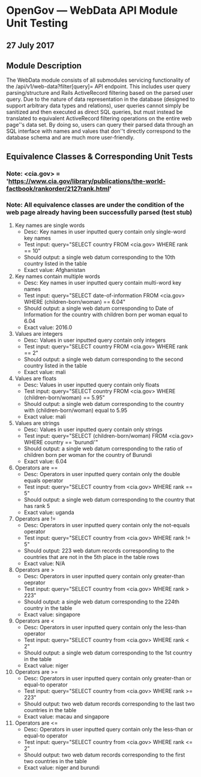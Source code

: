 # OpenGov — WebData API Module Unit Testing
## 27 July 2017

## Module Description
The WebData module consists of all submodules servicing functionality of the /api/v1/web-data?filter[query]=<query> API endpoint. This includes user query parsing/structure and Rails ActiveRecord filtering based on the parsed user query. Due to the nature of data representation in the database (designed to support arbitrary data types and relations), user queries cannot simply be sanitized and then executed as direct SQL queries, but must instead be translated to equivalent ActiveRecord filtering operations on the entire web page''s data set. By doing so, users can query their parsed data through an SQL interface with names and values that don''t directly correspond to the database schema and are much more user-friendly.

## Equivalence Classes & Corresponding Unit Tests
### Note: <cia.gov> = 'https://www.cia.gov/library/publications/the-world-factbook/rankorder/2127rank.html'
### Note: All equivalence classes are under the condition of the web page already having been successfully parsed (test stub)

1. Key names are single words
    * Desc: Key names in user inputted query contain only single-word key names
    * Test input: query="SELECT country FROM <cia.gov> WHERE rank == 10"
    * Should output: a single web datum corresponding to the 10th country listed in the table
    * Exact value: Afghanistan
2. Key names contain multiple words
    * Desc: Key names in user inputted query contain multi-word key names
    * Test input: query="SELECT date-of-information FROM <cia.gov> WHERE (children-born/woman) == 6.04"
    * Should output: a single web datum corresponding to Date of Information for the country with children born per woman equal to 6.04
    * Exact value: 2016.0
3. Values are integers
    * Desc: Values in user inputted query contain only integers
    * Test input: query="SELECT country FROM <cia.gov> WHERE rank == 2"
    * Should output: a single web datum corresponding to the second country listed in the table
    * Exact value: mali
4. Values are floats
    * Desc: Values in user inputted query contain only floats
    * Test input: query="SELECT country FROM <cia.gov> WHERE (children-born/woman) == 5.95"
    * Should output: a single web datum corresponding to the country with (children-born/woman) equal to 5.95
    * Exact value: mali
5. Values are strings
    * Desc: Values in user inputted query contain only strings
    * Test input: query="SELECT (children-born/woman) FROM <cia.gov> WHERE country == 'burundi'"
    * Should output: a single web datum corresponding to the ratio of children born per woman for the country of Burundi
    * Exact value: 6.04
6. Operators are ==
    * Desc: Operators in user inputted query contain only the double equals operator
    * Test input: query="SELECT country from <cia.gov> WHERE rank == 5"
    * Should output: a single web datum corresponding to the country that has rank 5
    * Exact value: uganda
6. Operators are !=
    * Desc: Operators in user inputted query contain only the not-equals operator
    * Test input: query="SELECT country from <cia.gov> WHERE rank != 5"
    * Should output: 223 web datum records corresponding to the countries that are not in the 5th place in the table rows
    * Exact value: N/A
6. Operators are >
    * Desc: Operators in user inputted query contain only greater-than oeprator
    * Test input: query="SELECT country from <cia.gov> WHERE rank > 223"
    * Should output: a single web datum corresponding to the 224th country in the table
    * Exact value: singapore
6. Operators are <
    * Desc: Operators in user inputted query contain only the less-than operator
    * Test input: query="SELECT country from <cia.gov> WHERE rank < 2"
    * Should output: a single web datum corresponding to the 1st country in the table
    * Exact value: niger
6. Operators are >=
    * Desc: Operators in user inputted query contain only greater-than or equal-to operator
    * Test input: query="SELECT country from <cia.gov> WHERE rank >= 223"
    * Should output: two web datum records corresponding to the last two countries in the table
    * Exact value: macau and singapore
6. Operators are <=
    * Desc: Operators in user inputted query contain only the less-than or equal-to operator
    * Test input: query="SELECT country from <cia.gov> WHERE rank <= 2"
    * Should output: two web datum records corresponding to the first two countries in the table
    * Exact value: niger and burundi
